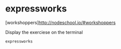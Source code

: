 # expressworks

[workshoppers]http://nodeschool.io/#workshoppers

Display the exerciese on the terminal

```
expressworks
```
